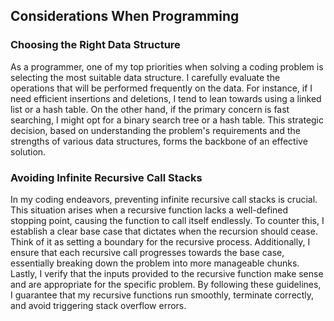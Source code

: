 ## Considerations When Programming

### Choosing the Right Data Structure

As a programmer, one of my top priorities when solving a coding problem is selecting the most suitable data structure. I carefully evaluate the operations that will be performed frequently on the data. For instance, if I need efficient insertions and deletions, I tend to lean towards using a linked list or a hash table. On the other hand, if the primary concern is fast searching, I might opt for a binary search tree or a hash table. This strategic decision, based on understanding the problem's requirements and the strengths of various data structures, forms the backbone of an effective solution.

### Avoiding Infinite Recursive Call Stacks

In my coding endeavors, preventing infinite recursive call stacks is crucial. This situation arises when a recursive function lacks a well-defined stopping point, causing the function to call itself endlessly. To counter this, I establish a clear base case that dictates when the recursion should cease. Think of it as setting a boundary for the recursive process. Additionally, I ensure that each recursive call progresses towards the base case, essentially breaking down the problem into more manageable chunks. Lastly, I verify that the inputs provided to the recursive function make sense and are appropriate for the specific problem. By following these guidelines, I guarantee that my recursive functions run smoothly, terminate correctly, and avoid triggering stack overflow errors.
